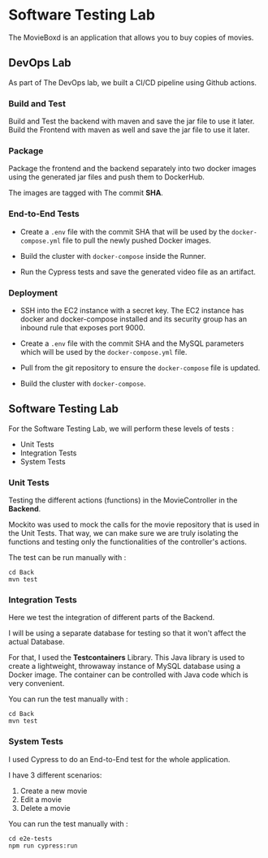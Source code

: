 # Software Testing Lab

The MovieBoxd is an application that allows you to buy copies of movies.

## DevOps Lab

As part of The DevOps lab, we built a CI/CD pipeline using Github actions.

### Build and Test

Build and Test the backend with maven and save the jar file to use it later.
Build the Frontend with maven as well and save the jar file to use it later.

### Package

Package the frontend and the backend separately into two docker images using the generated jar files and push them to DockerHub.

The images are tagged with The commit **SHA**. 

### End-to-End Tests

* Create a ``.env`` file with the commit SHA that will be used by the ``docker-compose.yml`` file to pull the newly pushed Docker images.

* Build the cluster with ``docker-compose`` inside the Runner.

* Run the Cypress tests and save the generated video file as an artifact.

### Deployment 

* SSH into the EC2 instance with a secret key. The EC2 instance has docker and docker-compose installed and its security group has an inbound rule that exposes port 9000. 

* Create a ``.env`` file with the commit SHA and the MySQL parameters which will be used by the ``docker-compose.yml`` file.

* Pull from the git repository to ensure the ``docker-compose`` file is updated.

* Build the cluster with ``docker-compose``.

## Software Testing Lab

For the Software Testing Lab, we will perform these levels of tests :

- Unit Tests
- Integration Tests
- System Tests

### Unit Tests

Testing the different actions (functions) in the MovieController in the **Backend**.

Mockito was used to mock the calls for the movie repository that is used in the Unit Tests. That way, we can make sure we are truly isolating the functions and testing only the functionalities of the controller's actions.

The test can be run manually with :
```
cd Back
mvn test
```

### Integration Tests

Here we test the integration of different parts of the Backend.

I will be using a separate database for testing so that it won't affect the actual Database. 

For that, I used the **Testcontainers** Library. This Java library is used to create a lightweight, throwaway instance of MySQL database using a Docker image. The container can be controlled with Java code which is very convenient.

You can run the test manually with :
```
cd Back
mvn test
```

### System Tests

I used Cypress to do an End-to-End test for the whole application.

I have 3 different scenarios:

1.  Create a new movie
2.  Edit a movie
3.  Delete a movie

You can run the test manually with :
```
cd e2e-tests
npm run cypress:run
```
